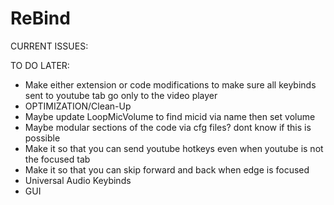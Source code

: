 # ReBind

CURRENT ISSUES:

TO DO LATER:
- Make either extension or code modifications to make sure all keybinds sent to youtube tab go only to the video player
- OPTIMIZATION/Clean-Up
- Maybe update LoopMicVolume to find micid via name then set volume
- Maybe modular sections of the code via cfg files? dont know if this is possible
- Make it so that you can send youtube hotkeys even when youtube is not the focused tab
- Make it so that you can skip forward and back when edge is focused
- Universal Audio Keybinds
- GUI